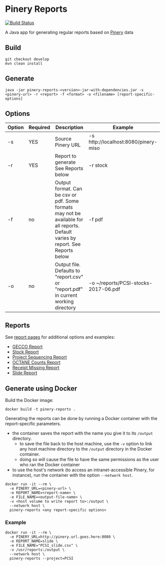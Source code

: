# Pinery Reports

[![Build Status](https://travis-ci.org/oicr-gsi/pinery-reports.svg)](https://travis-ci.org/oicr-gsi/pinery-reports)

A Java app for generating regular reports based on [Pinery](https://github.com/oicr-gsi/pinery) data

## Build

```
git checkout develop
mvn clean install
```

## Generate

```
java -jar pinery-reports-<version>-jar-with-dependencies.jar -s <pinery-url> -r <report> -f <format> -o <filename> [report-specific-options]
```

## Options

| Option | Required | Description | Example |
|--------|----------|-------------|---------|
| -s <pinery-url> | YES | Source Pinery URL | -s http://localhost:8080/pinery-miso |
| -r <report-name> | YES | Report to generate See Reports below | -r stock |
| -f <format> | no | Output format. Can be csv or pdf. Some formats may not be available for all reports. Default varies by report. See Reports below | -f pdf |
| -o <filename> | no | Output file. Defaults to "report.csv" or "report.pdf" in current working directory | -o ~/reports/PCSI-stocks-2017-06.pdf |

## Reports

See [report pages](docs) for additional options and examples:

* [GECCO Report](docs/GeccoReport.md)
* [Stock Report](docs/StockReport.md)
* [Project Sequencing Report](docs/ProjectSequencingReport.md)
* [OCTANE Counts Report](docs/OctaneCountsReport.md)
* [Receipt Missing Report](docs/ReceiptMissingReport.md)
* [Slide Report](docs/SlideReport.md)


## Generate using Docker

Build the Docker image:
```
docker build -t pinery-reports .
```

Generating the reports can be done by running a Docker container with the report-specific parameters.
  * the container saves the report with the name you give it to its `/output` directory.
	* to save the file back to the host machine, use the `-v` option to link any host machine directory to the `/output`
	  directory in the Docker container.
    * doing so will cause the file to have the same permissions as the user who ran the Docker container
  * to use the host's network (to access an intranet-accessible Pinery, for instance), run the container with the option `--network host`.

```
docker run -it --rm \
  -e PINERY_URL=<pinery-url> \
  -e REPORT_NAME=<report-name> \
  -e FILE_NAME=<output-file-name> \
  -v <host volume to write report to>:/output \
  --network host \
  pinery-reports <any report-specific options>
```

### Example

```
docker run -it --rm \
  -e PINERY_URL=http://pinery.url.goes.here:8080 \
  -e REPORT_NAME=slide \
  -e FILE_NAME="PCSI_slide.csv" \
  -v /usr/reports:/output \
  --network host \
  pinery-reports --project=PCSI
```
